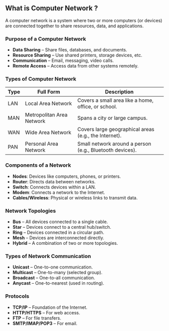 ## What is Computer Network ?

A computer network is a system where two or more computers (or devices) are connected together to share resources, data, and applications.

### Purpose of a Computer Network

- **Data Sharing** – Share files, databases, and documents.
- **Resource Sharing** – Use shared printers, storage devices, etc.
- **Communication** – Email, messaging, video calls.
- **Remote Access** – Access data from other systems remotely.

### Types of Computer Network

| Type | Full Form                  | Description                                      |
|------|----------------------------|--------------------------------------------------|
| LAN  | Local Area Network         | Covers a small area like a home, office, or school. |
| MAN  | Metropolitan Area Network  | Spans a city or large campus.                   |
| WAN  | Wide Area Network          | Covers large geographical areas (e.g., the Internet). |
| PAN  | Personal Area Network      | Small network around a person (e.g., Bluetooth devices). |

### Components of a Network

- **Nodes**: Devices like computers, phones, or printers.
- **Router**: Directs data between networks.
- **Switch**: Connects devices within a LAN.
- **Modem**: Connects a network to the Internet.
- **Cables/Wireless**: Physical or wireless links to transmit data.

### Network Topologies

- **Bus** – All devices connected to a single cable.
- **Star** – Devices connect to a central hub/switch.
- **Ring** – Devices connected in a circular path.
- **Mesh** – Devices are interconnected directly.
- **Hybrid** – A combination of two or more topologies.

### Types of Network Communication

- **Unicast** – One-to-one communication.
- **Multicast** – One-to-many (selected group).
- **Broadcast** – One-to-all communication.
- **Anycast** – One-to-nearest (used in routing).

### Protocols

- **TCP/IP** – Foundation of the Internet.
- **HTTP/HTTPS** – For web access.
- **FTP** – For file transfers.
- **SMTP/IMAP/POP3** – For email.